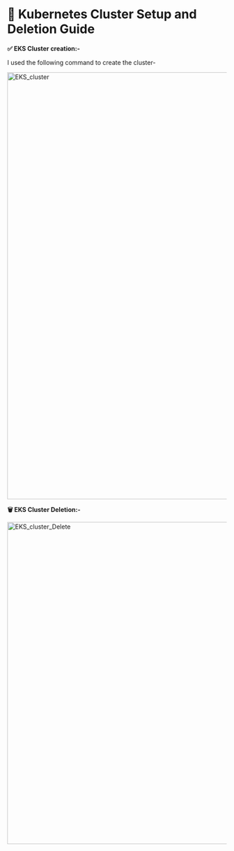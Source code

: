 # 🚀 **Kubernetes Cluster Setup and Deletion Guide**


**✅ EKS Cluster creation:-**

I used the following command to create the cluster-

<img width="1422" height="977" alt="EKS_cluster" src="https://github.com/user-attachments/assets/2d67f40f-78fc-4d28-baaa-8433037d2dbe" />


**🗑️ EKS Cluster Deletion:-**

<img width="1482" height="737" alt="EKS_cluster_Delete" src="https://github.com/user-attachments/assets/3e53eea4-7019-4da4-b169-fb6b780f4c01" />
